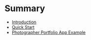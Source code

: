 # Summary

* [Introduction](introduction.md)
* [Quick Start](README.md)
* [Photographer Portfolio App Example](portfolio-app-example.md)

